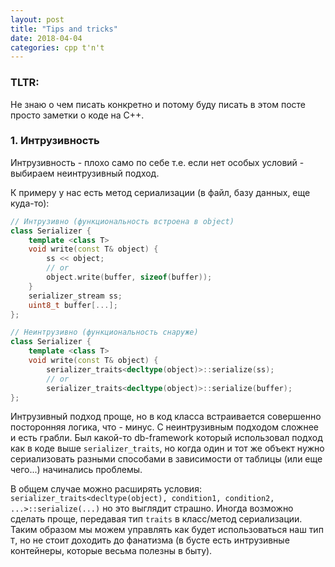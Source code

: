```yaml
---
layout: post
title: "Tips and tricks"
date: 2018-04-04
categories: cpp t'n't
---
```

### TLTR:
Не знаю о чем писать конкретно и потому буду писать в этом посте просто заметки о коде на C++.

### 1. Интрузивность
Интрузивность - плохо само по себе т.е. если нет особых условий - выбираем неинтрузивный подход.

К примеру у нас есть метод сериализации (в файл, базу данных, еще куда-то):
```cpp
// Интрузивно (функциональность встроена в object)
class Serializer {
    template <class T>
    void write(const T& object) {
        ss << object;
        // or
        object.write(buffer, sizeof(buffer));
    }
    serializer_stream ss;
    uint8_t buffer[...];
};

// Неинтрузивно (функциональность снаруже)
class Serializer {
    template <class T>
    void write(const T& object) {
        serializer_traits<decltype(object)>::serialize(ss);
        // or 
        serializer_traits<decltype(object)>::serialize(buffer);
};
```

Интрузивный подход проще, но в код класса встраивается совершенно посторонняя логика, что - минус.
С неинтрузивным подходом сложнее и есть грабли. Был какой-то db-framework который использовал
подход как в коде выше `serializer_traits`, но когда один и тот же объект нужно сериализовать
разными способами в зависимости от таблицы (или еще чего...) начинались проблемы.

В общем случае можно расширять условия: `serializer_traits<decltype(object), condition1, condition2, ...>::serialize(...)`
но это выглядит страшно. Иногда возможно сделать проще, передавая тип `traits` в класс/метод
сериализации. Таким образом мы можем управлять как будет использоваться наш тип `T`, но не 
стоит доходить до фанатизма (в бусте есть интрузивные контейнеры, которые весьма полезны в быту).
